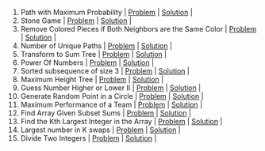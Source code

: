 1. Path with Maximum Probability | [Problem](https://leetcode.com/problems/path-with-maximum-probability/) | [Solution]() | 
2. Stone Game | [Problem](https://leetcode.com/problems/stone-game/) | [Solution]() | 
3. Remove Colored Pieces if Both Neighbors are the Same Color | [Problem](https://leetcode.com/problems/remove-colored-pieces-if-both-neighbors-are-the-same-color/) | [Solution]() | 
4. Number of Unique Paths | [Problem](https://practice.geeksforgeeks.org/problems/number-of-unique-paths5339/1/) | [Solution]() | 
5. Transform to Sum Tree | [Problem](https://practice.geeksforgeeks.org/problems/transform-to-sum-tree/1/) | [Solution]() | 
6. Power Of Numbers | [Problem](https://practice.geeksforgeeks.org/problems/power-of-numbers-1587115620/1) | [Solution]() | 
7. Sorted subsequence of size 3 | [Problem](https://practice.geeksforgeeks.org/problems/sorted-subsequence-of-size-3/1/) | [Solution]() | 
8. Maximum Height Tree | [Problem](https://practice.geeksforgeeks.org/problems/maximum-height-tree4803/1/) | [Solution]() | 
9. Guess Number Higher or Lower II | [Problem](https://leetcode.com/problems/guess-number-higher-or-lower-ii/) | [Solution]() | 
10. Generate Random Point in a Circle | [Problem](https://leetcode.com/problems/generate-random-point-in-a-circle/) | [Solution]() | 
11. Maximum Performance of a Team | [Problem](https://leetcode.com/problems/maximum-performance-of-a-team/) | [Solution]() | 
12. Find Array Given Subset Sums | [Problem](https://leetcode.com/problems/find-array-given-subset-sums/) | [Solution]() | 
13. Find the Kth Largest Integer in the Array | [Problem](https://leetcode.com/problems/find-the-kth-largest-integer-in-the-array/) | [Solution]() | 
14. Largest number in K swaps | [Problem](https://practice.geeksforgeeks.org/problems/largest-number-in-k-swaps-1587115620/1/) | [Solution]() | 
15. Divide Two Integers | [Problem](https://leetcode.com/problems/divide-two-integers/) | [Solution]() | 
